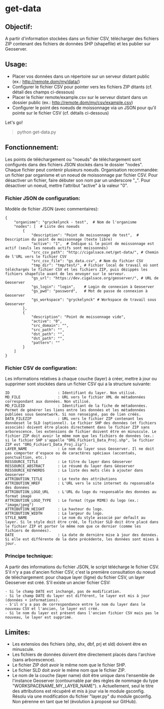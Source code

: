 # get-data

## Objectif:

A partir d'information stockées dans un fichier CSV, télécharger des fichiers ZIP contenant des fichiers de données SHP (shapefile) et les publier sur Geoserver.


## Usage:

- Placer vos données dans un répertoire sur un serveur distant public (ex.: http://remote.dom/my/data/)
- Configurer le fichier CSV pour pointer vers les fichiers ZIP ditants (cf. détail des champs ci-dessous)
- Placer le fichier remote/example.csv sur le serveur distant dans un dossier public (ex.: http://remote.dom/my/csv/example.csv)
- Configurer le point des noeuds de moissonnage via un JSON pour qu'il pointe sur le fichier CSV (cf. détails ci-dessous)

Let's go!

> python get-data.py


## Fonctionnement:

Les points de téléchargement ou "noeuds" de téléchargement sont configurés dans des fichiers JSON stockés dans le dossier "nodes".
Chaque fichier peut contenir plusieurs noeuds.
Organisation recommandée: un fichier par organisme et un noeud de moissonnage par fichier CSV.
Pour désactiver un fichier, faire débuter son nom par un underscore "_".
Pour désactiver un noeud, mettre l'attribut "active" à la valeur "0".

### Fichier JSON de configuration:

Modèle de fichier JSON (avec commentaires):

```
{
    "organisme": "gryckelynck - test",  # Nom de l'organisme
    "nodes": [  # Liste des noeuds
        {
            "description": "Point de moissonnage de test",  # Description du point de moissonnage (texte libre)
            "active": "1",  # Indique si le point de moissonnage est actif (seuls les noeuds actifs sont moissonnés)
            "src_csv_path": "http://cigalsace.net/get-data/", # Chemin de l'URL vers le fichier CSV
            "src_csv_file": "gs_data.csv", # Nom du fichier CSV
            "tmp_dir": "tmp/test/", # Fichier local de travail où sont téléchargés le fichier CSV et les fichiers ZIP, puis dézippés les fichiers shapefile avant de les envoyer sur le serveur.
            "gs_url": "https://dev.cigalsace.org/geoserver/", # URL de Geoserver
            "gs_login": "login",    # Login de connexion à Geoserver
            "gs_pwd": "password",   # Mot de passe de connexion à Geoserver
            "gs_workspace": "gryckelynck" # Workspace de travail sous Geoserver
        },
        {
            "description": "Point de moissonnage vide",
            "active": "0",
            "src_domain": "",
            "src_path": "",
            "dst_path": "",
            "dst_path": "",
            "pattern": ""
        }
    ]
}
```


### Fichier CSV de configuration:

Les informations relatives à chaque couche (layer) à créer, mettre à jour ou supprimer sont stockées dans un fichier CSV qui a la structure suivante:

```
ID                      : Identifiant du layer. Non utilisé.
MD_FILE                 : URL vers le fichier XML de métadonnées correspondant aux données. Non utilisé.
MD_FILEID               : Identifiant de la fiche de métadonnées. Permet de générer les liens entre les données et les métadonnées publiées sous Geonetwork. Si non renseigné, pas de lien créés.
DATA_FILEZIP            : URL vers le fichier ZIP contenant les donnéeset le SLD (optionnel). Le fichier SHP des données (et fichiers associés) doivent être placés directement dans le fichier ZIP sans arborescence. les extensions de fichier doivent être en minuscule. Le fichier ZIP doit avoir le même nom que les fichiers de données (ex.: si le fichier SHP s'appelle "ORG_Fichier1_Data_Proj.shp", le fichier ZIP est "ORG_Fichier1_Data_Proj.zip").
LAYER_NAME              : Le nom du layer sous Geoserver. Il ne doit pas comporter d'espace ou de caractères spéciaux (accentués, ponctualtion, etc.) 
RESSOURCE_TITLE         : Le titre du layer dans Géoserver
RESSOURCE_ABSTRACT      : Le résumé du layer dans Géoserver
RESSOURCE_KEYWORDS      : La liste des mots clés à ajouter dans Geoserver
ATTRIBUTION_TITLE       : Le texte des attributions
ATTRIBUTION_HREF        : L'URL vers le site internet du repsonsable des données
ATTRIBUTION_LOGO_URL    : L'URL du logo du responsable des données au format image
ATTRIBUTION_LOGO_TYPE   : Le format (type MIME) du logo (ex.: "image/jpeg")
ATTRIBUTION_HEIGHT      : La hauteur du logo.
ATTRIBUTION_WIDTH       : La largeur du logo.
STYLE_NAME              : Le nom du style associé par default au layer. Si le style doit être créé, le fichier SLD doit être placé dans le fichier ZIP et porter le même nom que ce dernier (comme les fichiers de données).
DATE                    : La date de dernière mise à jour des données. Si elle est différente de la date précédente, les données sont mises à jour.
```

### Principe technique:

A partir des informations du fichier JSON, le script télécharge le fichier CSV.
S'il n'y a pas d'ancien fichier CSV, c'est la première consultation du noeud de téléchargement: pour chaque layer (ligne) du fichier CSV, un layer Geoserver est créé.
S'il existe un ancier fichier CSV:

    - Si le champ DATE est inchangé, pas de modification.
    - Si le champ DATE du layer est différent, le layer est mis à jour (données + informations).
    - S'il n'y a pas de correspondance entre le nom du layer dans le nouveau CSV et l'ancien, le layer est créé.
    - Si le nom du layer est présent dans l'ancien fichier CSV mais pas le nouveau, le layer est supprimé.


## Limites:

- Les extensios des fichiers (shp, shx, dbf, prj et sld) doivent être en minuscule.
- Les fichiers de données doivent être directement placés dans l'archive (sans arborescence).
- Le fichier ZIP doit avoir le même nom que le fichier SHP.
- Le fichier SLD doit avoir le même nom que le fichier ZIP.
- Le nom de la couche (layer name) doit être unique dans l'ensemble de l'instance Geoserver (contournable par des règles de nommage du type "WORKSPACENAME_MY_LAYER_NAME").
x Actuellement, seul le titre des attributions est récupéré et mis à jour via le module gsconfig. Résolu via une modification du fichier "layer.py" du module gsconfig. Non pérenne en tant que tel (évolution à proposé sur GitHub).




